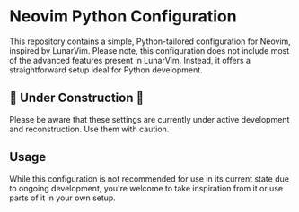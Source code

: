 # Neovim Python Configuration

This repository contains a simple, Python-tailored configuration for Neovim, inspired by LunarVim. Please note, this configuration does not include most of the advanced features present in LunarVim. Instead, it offers a straightforward setup ideal for Python development.

## 🚧 Under Construction 🚧

Please be aware that these settings are currently under active development and reconstruction. Use them with caution.

## Usage

While this configuration is not recommended for use in its current state due to ongoing development, you're welcome to take inspiration from it or use parts of it in your own setup.
